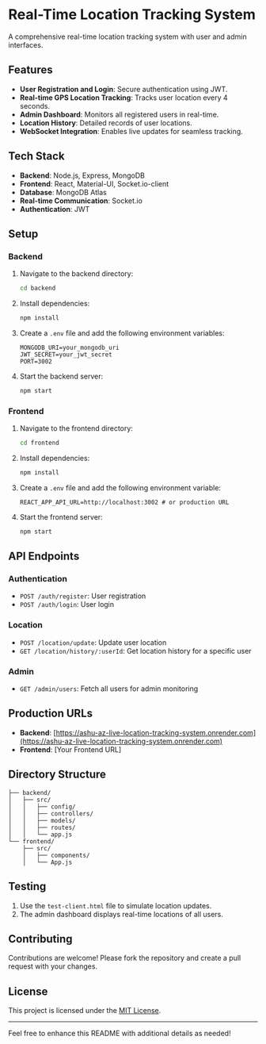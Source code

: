 # Real-Time Location Tracking System

A comprehensive real-time location tracking system with user and admin interfaces.

## Features

- **User Registration and Login**: Secure authentication using JWT.
- **Real-time GPS Location Tracking**: Tracks user location every 4 seconds.
- **Admin Dashboard**: Monitors all registered users in real-time.
- **Location History**: Detailed records of user locations.
- **WebSocket Integration**: Enables live updates for seamless tracking.

## Tech Stack

- **Backend**: Node.js, Express, MongoDB
- **Frontend**: React, Material-UI, Socket.io-client
- **Database**: MongoDB Atlas
- **Real-time Communication**: Socket.io
- **Authentication**: JWT

## Setup

### Backend

1. Navigate to the backend directory:
   ```bash
   cd backend
   ```

2. Install dependencies:
   ```bash
   npm install
   ```

3. Create a `.env` file and add the following environment variables:
   ```env
   MONGODB_URI=your_mongodb_uri
   JWT_SECRET=your_jwt_secret
   PORT=3002
   ```

4. Start the backend server:
   ```bash
   npm start
   ```

### Frontend

1. Navigate to the frontend directory:
   ```bash
   cd frontend
   ```

2. Install dependencies:
   ```bash
   npm install
   ```

3. Create a `.env` file and add the following environment variable:
   ```env
   REACT_APP_API_URL=http://localhost:3002 # or production URL
   ```

4. Start the frontend server:
   ```bash
   npm start
   ```

## API Endpoints

### Authentication
- `POST /auth/register`: User registration
- `POST /auth/login`: User login

### Location
- `POST /location/update`: Update user location
- `GET /location/history/:userId`: Get location history for a specific user

### Admin
- `GET /admin/users`: Fetch all users for admin monitoring

## Production URLs

- **Backend**: [https://ashu-az-live-location-tracking-system.onrender.com](https://ashu-az-live-location-tracking-system.onrender.com)
- **Frontend**: [Your Frontend URL]

## Directory Structure

```plaintext
├── backend/
│   ├── src/
│   │   ├── config/
│   │   ├── controllers/
│   │   ├── models/
│   │   ├── routes/
│   │   └── app.js
└── frontend/
    ├── src/
    │   ├── components/
    │   └── App.js
```

## Testing

1. Use the `test-client.html` file to simulate location updates.
2. The admin dashboard displays real-time locations of all users.

## Contributing

Contributions are welcome! Please fork the repository and create a pull request with your changes.

## License

This project is licensed under the [MIT License](LICENSE).

---

Feel free to enhance this README with additional details as needed!
